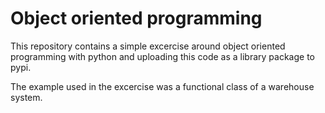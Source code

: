 # Object oriented programming

This repository contains a simple excercise around object oriented programming with python and uploading this code as a library package to pypi.

The example used in the excercise was a functional class of a warehouse system.
